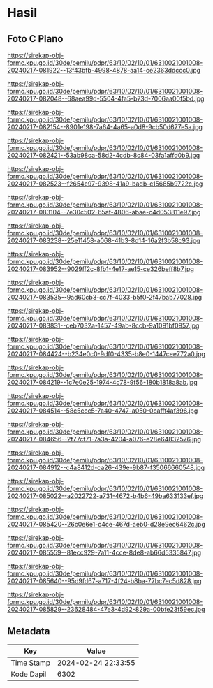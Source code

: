 # Hasil

## Foto C Plano

https://sirekap-obj-formc.kpu.go.id/30de/pemilu/pdpr/63/10/02/10/01/6310021001008-20240217-081922--13f43bfb-4998-4878-aa14-ce2363ddccc0.jpg

https://sirekap-obj-formc.kpu.go.id/30de/pemilu/pdpr/63/10/02/10/01/6310021001008-20240217-082048--68aea99d-5504-4fa5-b73d-7006aa00f5bd.jpg

https://sirekap-obj-formc.kpu.go.id/30de/pemilu/pdpr/63/10/02/10/01/6310021001008-20240217-082154--8901e198-7a64-4a65-a0d8-9cb50d677e5a.jpg

https://sirekap-obj-formc.kpu.go.id/30de/pemilu/pdpr/63/10/02/10/01/6310021001008-20240217-082421--53ab98ca-58d2-4cdb-8c84-03fa1affd0b9.jpg

https://sirekap-obj-formc.kpu.go.id/30de/pemilu/pdpr/63/10/02/10/01/6310021001008-20240217-082523--f2654e97-9398-41a9-badb-c15685b9722c.jpg

https://sirekap-obj-formc.kpu.go.id/30de/pemilu/pdpr/63/10/02/10/01/6310021001008-20240217-083104--7e30c502-65af-4806-abae-c4d053811e97.jpg

https://sirekap-obj-formc.kpu.go.id/30de/pemilu/pdpr/63/10/02/10/01/6310021001008-20240217-083238--25e11458-a068-41b3-8d14-16a2f3b58c93.jpg

https://sirekap-obj-formc.kpu.go.id/30de/pemilu/pdpr/63/10/02/10/01/6310021001008-20240217-083952--9029ff2c-8fb1-4e17-ae15-ce326beff8b7.jpg

https://sirekap-obj-formc.kpu.go.id/30de/pemilu/pdpr/63/10/02/10/01/6310021001008-20240217-083535--9ad60cb3-cc7f-4033-b5f0-2f47bab77028.jpg

https://sirekap-obj-formc.kpu.go.id/30de/pemilu/pdpr/63/10/02/10/01/6310021001008-20240217-083831--ceb7032a-1457-49ab-8ccb-9a1091bf0957.jpg

https://sirekap-obj-formc.kpu.go.id/30de/pemilu/pdpr/63/10/02/10/01/6310021001008-20240217-084424--b234e0c0-9df0-4335-b8e0-1447cee772a0.jpg

https://sirekap-obj-formc.kpu.go.id/30de/pemilu/pdpr/63/10/02/10/01/6310021001008-20240217-084219--1c7e0e25-1974-4c78-9f56-180b1818a8ab.jpg

https://sirekap-obj-formc.kpu.go.id/30de/pemilu/pdpr/63/10/02/10/01/6310021001008-20240217-084514--58c5ccc5-7a40-4747-a050-0cafff4af396.jpg

https://sirekap-obj-formc.kpu.go.id/30de/pemilu/pdpr/63/10/02/10/01/6310021001008-20240217-084656--2f77cf71-7a3a-4204-a076-e28e64832576.jpg

https://sirekap-obj-formc.kpu.go.id/30de/pemilu/pdpr/63/10/02/10/01/6310021001008-20240217-084912--c4a8412d-ca26-439e-9b87-f35066660548.jpg

https://sirekap-obj-formc.kpu.go.id/30de/pemilu/pdpr/63/10/02/10/01/6310021001008-20240217-085022--a2022722-a731-4672-b4b6-49ba633133ef.jpg

https://sirekap-obj-formc.kpu.go.id/30de/pemilu/pdpr/63/10/02/10/01/6310021001008-20240217-085420--26c0e6e1-c4ce-467d-aeb0-d28e9ec6462c.jpg

https://sirekap-obj-formc.kpu.go.id/30de/pemilu/pdpr/63/10/02/10/01/6310021001008-20240217-085559--81ecc929-7a11-4cce-8de8-ab66d5335847.jpg

https://sirekap-obj-formc.kpu.go.id/30de/pemilu/pdpr/63/10/02/10/01/6310021001008-20240217-085640--95d9fd67-a717-4f24-b8ba-77bc7ec5d828.jpg

https://sirekap-obj-formc.kpu.go.id/30de/pemilu/pdpr/63/10/02/10/01/6310021001008-20240217-085829--23628484-47e3-4d92-829a-00bfe23f59ec.jpg


## Metadata

| Key        | Value               |
| ---------- | ------------------- |
| Time Stamp | 2024-02-24 22:33:55 |
| Kode Dapil | 6302                |



